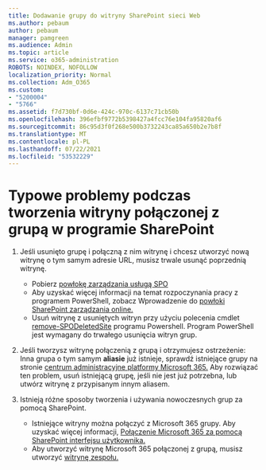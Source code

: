 ```yaml
---
title: Dodawanie grupy do witryny SharePoint sieci Web
ms.author: pebaum
author: pebaum
manager: pamgreen
ms.audience: Admin
ms.topic: article
ms.service: o365-administration
ROBOTS: NOINDEX, NOFOLLOW
localization_priority: Normal
ms.collection: Adm_O365
ms.custom:
- "5200004"
- "5766"
ms.assetid: f7d730bf-0d6e-424c-970c-6137c71cb50b
ms.openlocfilehash: 396efbf9772b5398427a4fcc76e104fa95820af6
ms.sourcegitcommit: 86c95d3f0f268e500b3732243ca85a650b2e7b8f
ms.translationtype: MT
ms.contentlocale: pl-PL
ms.lasthandoff: 07/22/2021
ms.locfileid: "53532229"
---
```

# <a name="common-issues-when-creating-a-group-connected-site-in-sharepoint"></a>Typowe problemy podczas tworzenia witryny połączonej z grupą w programie SharePoint

1. Jeśli usunięto grupę i połączną z nim witrynę i chcesz utworzyć nową witrynę o tym samym adresie URL, musisz trwale usunąć poprzednią witrynę.

   - Pobierz [powłokę zarządzania usługą SPO](https://support.office.com/article/introduction-to-the-sharepoint-online-management-shell-c16941c3-19b4-4710-8056-34c034493429)
   - Aby uzyskać więcej informacji na temat rozpoczynania pracy z programem PowerShell, zobacz Wprowadzenie do [powłoki SharePoint zarządzania online.](/powershell/module/sharepoint-online/remove-sposite)
   - Usuń witrynę z usuniętych witryn przy użyciu polecenia cmdlet [remove-SPODeletedSite](/powershell/module/sharepoint-online/remove-sposite?view=sharepoint-ps) programu Powershell. Program PowerShell jest wymagany do trwałego usunięcia witryn grup.

1. Jeśli tworzysz witrynę połączenią z grupą i otrzymujesz ostrzeżenie: Inna grupa o tym samym **aliasie** już istnieje, sprawdź istniejące grupy na stronie [centrum administracyjne platformy Microsoft 365.](https://admin.microsoft.com/AdminPortal/Home#/groups) Aby rozwiązać ten problem, usuń istniejącą grupę, jeśli nie jest już potrzebna, lub utwórz witrynę z przypisanym innym aliasem.

1. Istnieją różne sposoby tworzenia i używania nowoczesnych grup za pomocą SharePoint.

   - Istniejące witryny można połączyć z Microsoft 365 grupy. Aby uzyskać więcej informacji, [Połączenie Microsoft 365 za pomocą SharePoint interfejsu użytkownika.](/sharepoint/dev/transform/modernize-connect-to-office365-group#connect-an-office-365-group-using-the-sharepoint-user-interface)
   - Aby utworzyć witrynę Microsoft 365 połączonej z grupą, musisz utworzyć [witrynę zespołu.](https://admin.microsoft.com/sharepoint)
